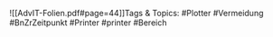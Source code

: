 
![[AdvIT-Folien.pdf#page=44]]Tags & Topics:
   #Plotter
   #Vermeidung
   #BnZrZeitpunkt
   #Printer
   #printer
   #Bereich